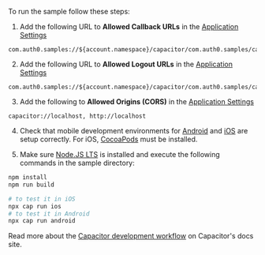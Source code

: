 <!-- markdownlint-disable MD041 -->

To run the sample follow these steps:

1) Add the following URL to **Allowed Callback URLs** in the [Application Settings](${manage_url}/#/applications/${account.clientId}/settings)

```text
com.auth0.samples://${account.namespace}/capacitor/com.auth0.samples/callback
```

2) Add the following URL to **Allowed Logout URLs** in the [Application Settings](${manage_url}/#/applications/${account.clientId}/settings)

```text
com.auth0.samples://${account.namespace}/capacitor/com.auth0.samples/callback
```

3) Add the following to **Allowed Origins (CORS)** in the [Application Settings](${manage_url}/#/applications/${account.clientId}/settings)

```text
capacitor://localhost, http://localhost
```

4) Check that mobile development environments for [Android](https://capacitorjs.com/docs/android) and [iOS](https://capacitorjs.com/docs/ios) are setup correctly. For iOS, [CocoaPods](https://cocoapods.org/) must be installed.

5) Make sure [Node.JS LTS](https://nodejs.org/en/download/) is installed and execute the following commands in the sample directory:

```bash
npm install
npm run build

# to test it in iOS
npx cap run ios
# to test it in Android
npx cap run android
```

Read more about the [Capacitor development workflow](https://capacitorjs.com/docs/basics/workflow) on Capacitor's docs site.
